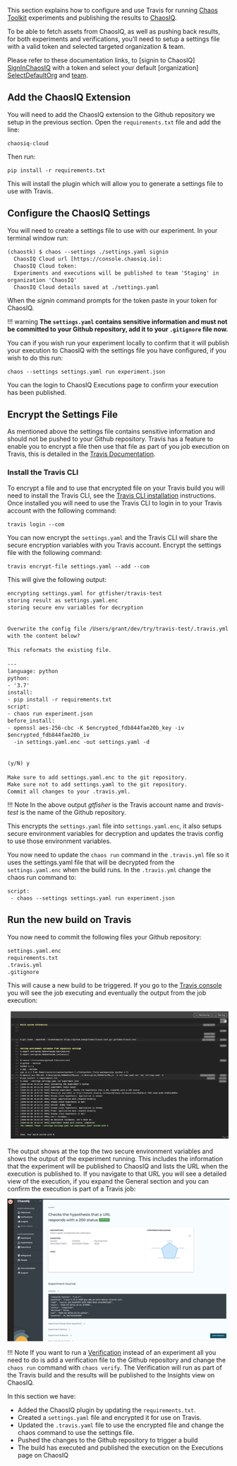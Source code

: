 This section explains how to configure and use Travis for running
[Chaos Toolkit][ChaosToolkit] experiments and publishing the results to [ChaosIQ][ChaosIQ].

To be able to fetch assets from ChaosIQ, as well as pushing back results,
for both experiments and verifications, you'll need to setup a settings file
with a valid token and selected targeted organization & team.

Please refer to these documentation links, to [signin to ChaosIQ]
[SignInChaosIQ] with a token and select your default [organization]
[SelectDefaultOrg] and [team][SelectDefaultTeam].

## Add the ChaosIQ Extension

You will need to add the ChaosIQ extension to the Github repository we setup in the previous section. Open the ```requirements.txt``` file and add the line:

```
chaosiq-cloud
```
Then run:

```
pip install -r requirements.txt
```

This will install the plugin which will allow you to generate a settings file to use with Travis.

## Configure the ChaosIQ Settings

You will need to create a settings file to use with our experiment. In your terminal window run:

```
(chaostk) $ chaos --settings ./settings.yaml signin
  ChaosIQ Cloud url [https://console.chaosiq.io]:
  ChaosIQ Cloud token:
  Experiments and executions will be published to team 'Staging' in organization 'ChaosIQ'
  ChaosIQ Cloud details saved at ./settings.yaml
```

When the *signin* command prompts for the token paste in your token for ChaosIQ.

!!! warning
    **The ```settings.yaml``` contains sensitive information and must not be committed to your Github repository, add it to your ```.gitignore``` file now.**

You can if you wish run your experiment locally to confirm that it will publish your execution to ChaosIQ with the settings file you have configured, if you wish to do this run:

```
chaos --settings settings.yaml run experiment.json
```

You can the login to ChaosIQ Executions page to confirm your execution has been published.

## Encrypt the Settings File

As mentioned above the settings file contains sensitive information and should not be pushed to your Github repository. Travis has a feature to enable you to encrypt a file then use that file as part of you job execution on Travis, this is detailed in the [Travis Documentation][TravisFileEncryption].

### Install the Travis CLI

To encrypt a file and to use that encrypted file on your Travis build you will need to install the Travis CLI, see the [Travis CLI installation][TravisCliInstall] instructions. Once installed you will need to use the Travis CLI to login  in to your Travis account with the following command:

```
travis login --com
```

You can now encrypt the ```settings.yaml``` and the Travis CLI will share the secure encryption variables with you Travis account. Encrypt the settings file with the following command:

```
travis encrypt-file settings.yaml --add --com
```
This will give the following output:

```
encrypting settings.yaml for gtfisher/travis-test
storing result as settings.yaml.enc
storing secure env variables for decryption


Overwrite the config file /Users/grant/dev/try/travis-test/.travis.yml with the content below?

This reformats the existing file.

---
language: python
python:
- '3.7'
install:
- pip install -r requirements.txt
script:
- chaos run experiment.json
before_install:
- openssl aes-256-cbc -K $encrypted_fdb844fae20b_key -iv $encrypted_fdb844fae20b_iv
  -in settings.yaml.enc -out settings.yaml -d


(y/N) y

Make sure to add settings.yaml.enc to the git repository.
Make sure not to add settings.yaml to the git repository.
Commit all changes to your .travis.yml.
```
!!! Note
    In the above output *gtfisher* is the Travis account name and *travis-test* is the name of the Github repository.

This encrypts the ```settings.yaml``` file into  ```settings.yaml.enc```, it also setups secure environment variables for decryption and updates the travis config to use those environment variables.

You now need to update the ```chaos run``` command in the ```.travis.yml``` file so it uses the settings.yaml file that will be decrypted from the   ```settings.yaml.enc``` when the build runs. In the ```.travis.yml``` change the chaos run command to:

```
script:
 - chaos --settings settings.yaml run experiment.json
```

## Run the new build on Travis

You now need to commit the following files your Github repository:

```
settings.yaml.enc
requirements.txt
.travis.yml
.gitignore
```

 This will cause a new build to be triggered. If you go to the [Travis console][TravisConsole] you will see the job executing and eventually the output from the job execution:

![Travis Job with ChaosIQ][TravisJob]

The output shows at the top the two secure environment variables and shows the output of the experiment running. This includes the information that the experiment will be published to ChaosIQ and lists the URL when the execution is published to. If you navigate to that URL you will see a  detailed view of the execution, if you expand the General section and you can confirm the execution is part of a Travis job:

![Execution Detail][ExecutionDetail]


!!! Note
    If you want to run a [Verification][RunAndVerify] instead of an experiment all you need to do is add a verification file to the Github repository and change the ```chaos run``` command with ```chaos verify```. The Verification will run as part of the Travis build and the results will be published to the Insights view on ChaosIQ.



In this section we have:

* Added the ChaosIQ plugin by updating the ```requirements.txt```.
* Created a ```settings.yaml``` file and encrypted it for use on Travis.
* Updated the ```.travis.yaml``` file to use the encrypted file and change the chaos command to use the settings file.
* Pushed the changes to the Github repository to trigger a build
* The build has executed and published the execution on the Executions page on ChaosIQ

[ChaosToolkit]: https://chaostoolkit.org/
[ChaosIQ]: https://console.chaosiq.io/login
[SignInChaosIQ]: /getting-started/chaostoolkit-signin
[SelectDefaultOrg]: /organizations-and-teams/switching-organizations
[SelectDefaultTeam]: /organizations-and-teams/switching-teams
[TravisFileEncryption]: https://docs.travis-ci.com/user/encrypting-files/
[TravisCliInstall]: https://github.com/travis-ci/travis.rb#installation
[TravisJob]: ./assets/travis-job.png
[ExecutionDetail]: ./assets/execution-details.png
[RunAndVerify]: /verifications-and-experiments/run-and-verify/
[TravisConsole]: https://travis-ci.com/signin
